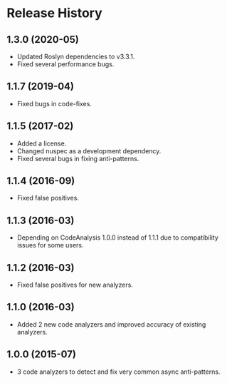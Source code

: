 # Release History

## 1.3.0 (2020-05)
- Updated Roslyn dependencies to v3.3.1.
- Fixed several performance bugs.

## 1.1.7 (2019-04)
- Fixed bugs in code-fixes.

## 1.1.5 (2017-02)
- Added a license. 
- Changed nuspec as a development dependency. 
- Fixed several bugs in fixing anti-patterns.

## 1.1.4 (2016-09)
- Fixed false positives.

## 1.1.3 (2016-03)
- Depending on CodeAnalysis 1.0.0 instead of 1.1.1 due to compatibility issues for some users.

## 1.1.2 (2016-03)
- Fixed false positives for new analyzers.

## 1.1.0 (2016-03)
- Added 2 new code analyzers and improved accuracy of existing analyzers.

## 1.0.0 (2015-07)
- 3 code analyzers to detect and fix very common async anti-patterns.
